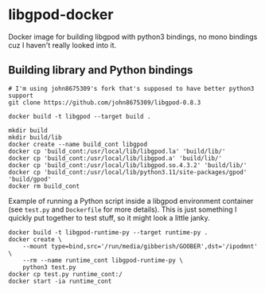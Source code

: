 # libgpod-docker

Docker image for building libgpod with python3 bindings, no mono bindings cuz I haven't really looked into it.

## Building library and Python bindings

```shell
# I'm using john8675309's fork that's supposed to have better python3 support
git clone https://github.com/john8675309/libgpod-0.8.3

docker build -t libgpod --target build .

mkdir build
mkdir build/lib
docker create --name build_cont libgpod
docker cp 'build_cont:/usr/local/lib/libgpod.la' 'build/lib/'
docker cp 'build_cont:/usr/local/lib/libgpod.a' 'build/lib/'
docker cp 'build_cont:/usr/local/lib/libgpod.so.4.3.2' 'build/lib/'
docker cp 'build_cont:/usr/local/lib/python3.11/site-packages/gpod' 'build/gpod'
docker rm build_cont
```

Example of running a Python script inside a libgpod environment container (see `test.py` and `Dockerfile` for more details). This is just something I quickly put together to test stuff, so it might look a little janky.

```shell
docker build -t libgpod-runtime-py --target runtime-py .
docker create \
	--mount type=bind,src='/run/media/gibberish/GOOBER',dst='/ipodmnt' \
	--rm --name runtime_cont libgpod-runtime-py \
	python3 test.py
docker cp test.py runtime_cont:/
docker start -ia runtime_cont
```
